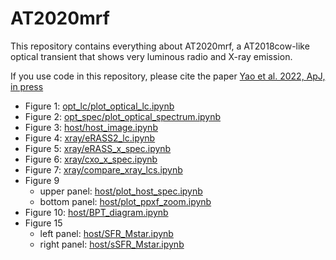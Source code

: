 # AT2020mrf

This repository contains everything about AT2020mrf, a AT2018cow-like optical transient that shows very luminous radio and X-ray emission. 

If you use code in this repository, please cite the paper [Yao et al. 2022, ApJ, in press](https://arxiv.org/abs/2112.00751)

* Figure 1: [opt_lc/plot_optical_lc.ipynb](https://github.com/yaoyuhan/AT2020mrf/blob/master/opt_lc/plot_optical_lc.ipynb)
* Figure 2: [opt_spec/plot_optical_spectrum.ipynb](https://github.com/yaoyuhan/AT2020mrf/blob/master/opt_spec/plot_optical_spectrum.ipynb)
* Figure 3: [host/host_image.ipynb](https://github.com/yaoyuhan/AT2020mrf/blob/master/host/host_image.ipynb)
* Figure 4: [xray/eRASS2_lc.ipynb](https://github.com/yaoyuhan/AT2020mrf/blob/master/xray/eRASS2_lc.ipynb)
* Figure 5: [xray/eRASS_x_spec.ipynb](https://github.com/yaoyuhan/AT2020mrf/blob/master/xray/eRASS_x_spec.ipynb)
* Figure 6: [xray/cxo_x_spec.ipynb](https://github.com/yaoyuhan/AT2020mrf/blob/master/xray/cxo_x_spec.ipynb)
* Figure 7: [xray/compare_xray_lcs.ipynb](https://github.com/yaoyuhan/AT2020mrf/blob/master/xray/compare_xray_lcs.ipynb)
* Figure 9
  * upper panel: [host/plot_host_spec.ipynb](https://github.com/yaoyuhan/AT2020mrf/blob/master/host/plot_host_spec.ipynb)
  * bottom panel: [host/plot_ppxf_zoom.ipynb](https://github.com/yaoyuhan/AT2020mrf/blob/master/host/plot_ppxf_zoom.ipynb)
* Figure 10: [host/BPT_diagram.ipynb](https://github.com/yaoyuhan/AT2020mrf/blob/master/host/BPT_diagram.ipynb)
* Figure 15
  * left panel: [host/SFR_Mstar.ipynb](https://github.com/yaoyuhan/AT2020mrf/blob/master/host/SFR_Mstar.ipynb)
  * right panel: [host/sSFR_Mstar.ipynb](https://github.com/yaoyuhan/AT2020mrf/blob/master/host/sSFR_Mstar.ipynb)
